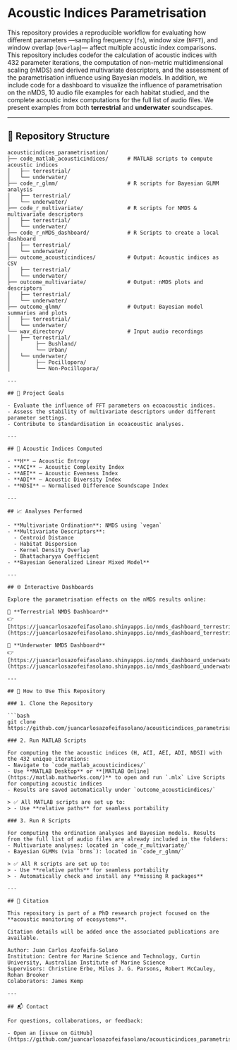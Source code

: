 # Acoustic Indices Parametrisation

This repository provides a reproducible workflow for evaluating how different parameters —sampling frequency (`fs`), window size (`NFFT`), and window overlap (`Overlap`)— affect multiple acoustic index comparisons. This repository includes codefor the calculation of acoustic indices with 432 parameter iterations, the computation of non-metric multidimensional scaling (nMDS) and derived multivariate descriptors, and the assessment of the parametrisation influence using Bayesian models. In addition, we include code for a dashboard to visualize the influence of parametrisation on the nMDS, 10 audio file examples for each habitat studied, and the complete acoustic index computations for the full list of audio files.
We present examples from  both **terrestrial** and **underwater** soundscapes.

---

## 📁 Repository Structure

```text
acousticindices_parametrisation/
├── code_matlab_acousticindices/      # MATLAB scripts to compute acoustic indices
│   ├── terrestrial/
│   └── underwater/
├── code_r_glmm/                      # R scripts for Bayesian GLMM analysis
│   ├── terrestrial/
│   └── underwater/
├── code_r_multivariate/              # R scripts for NMDS & multivariate descriptors
│   ├── terrestrial/
│   └── underwater/
├── code_r_nMDS_dashboard/            # R Scripts to create a local dashboard
│   ├── terrestrial/
│   └── underwater/
├── outcome_acousticindices/          # Output: Acoustic indices as CSV
│   ├── terrestrial/
│   └── underwater/
├── outcome_multivariate/             # Output: nMDS plots and descriptors
│   ├── terrestrial/
│   └── underwater/
├── outcome_glmm/                     # Output: Bayesian model summaries and plots
│   ├── terrestrial/
│   └── underwater/
└── wav_directory/                    # Input audio recordings
│   ├── terrestrial/
│        ├── Bushland/
│        └── Urban/
│   └── underwater/
│        ├── Pocillopora/
│        └── Non-Pocillopora/                    

---

## 🎯 Project Goals

- Evaluate the influence of FFT parameters on ecoacoustic indices.
- Assess the stability of multivariate descriptors under different parameter settings.
- Contribute to standardisation in ecoacoustic analyses.

---

## 🧮 Acoustic Indices Computed

- **H** – Acoustic Entropy
- **ACI** – Acoustic Complexity Index
- **AEI** – Acoustic Evenness Index   
- **ADI** – Acoustic Diversity Index  
- **NDSI** – Normalised Difference Soundscape Index  

---

## 📈 Analyses Performed

- **Multivariate Ordination**: NMDS using `vegan`
- **Multivariate Descriptors**:
  - Centroid Distance
  - Habitat Dispersion
  - Kernel Density Overlap
  - Bhattacharyya Coefficient
- **Bayesian Generalized Linear Mixed Model**

---

## 🌐 Interactive Dashboards

Explore the parametrisation effects on the nMDS results online:

🌳 **Terrestrial NMDS Dashboard**  
👉 [https://juancarlosazofeifasolano.shinyapps.io/nmds_dashboard_terrestrial/](https://juancarlosazofeifasolano.shinyapps.io/nmds_dashboard_terrestrial/)

🌊 **Underwater NMDS Dashboard**  
👉 [https://juancarlosazofeifasolano.shinyapps.io/nmds_dashboard_underwater/](https://juancarlosazofeifasolano.shinyapps.io/nmds_dashboard_underwater/)

---

## 🚀 How to Use This Repository

### 1. Clone the Repository

```bash
git clone https://github.com/juancarlosazofeifasolano/acousticindices_parametrisation.git

### 2. Run MATLAB Scripts

For computing the the acoustic indices (H, ACI, AEI, ADI, NDSI) with the 432 unique iterations:
- Navigate to `code_matlab_acousticindices/`
- Use **MATLAB Desktop** or **[MATLAB Online](https://matlab.mathworks.com/)** to open and run `.mlx` Live Scripts for computing acoustic indices
- Results are saved automatically under `outcome_acousticindices/`

> ✅ All MATLAB scripts are set up to:
> - Use **relative paths** for seamless portability

### 3. Run R Scripts

For computing the ordination analyses and Bayesian models. Results from the full list of audio files are already included in the folders:
- Multivariate analyses: located in `code_r_multivariate/`
- Bayesian GLMMs (via `brms`): located in `code_r_glmm/`

> ✅ All R scripts are set up to:
> - Use **relative paths** for seamless portability
> - Automatically check and install any **missing R packages**

---

## 📝 Citation

This repository is part of a PhD research project focused on the **acoustic monitoring of ecosystems**.

Citation details will be added once the associated publications are available.

Author: Juan Carlos Azofeifa-Solano  
Institution: Centre for Marine Science and Technology, Curtin University, Australian Institute of Marine Science
Supervisors: Christine Erbe, Miles J. G. Parsons, Robert McCauley, Rohan Brooker
Colaborators: James Kemp

---

## 📬 Contact

For questions, collaborations, or feedback:

- Open an [issue on GitHub](https://github.com/juancarlosazofeifasolano/acousticindices_parametrisation/issues)


